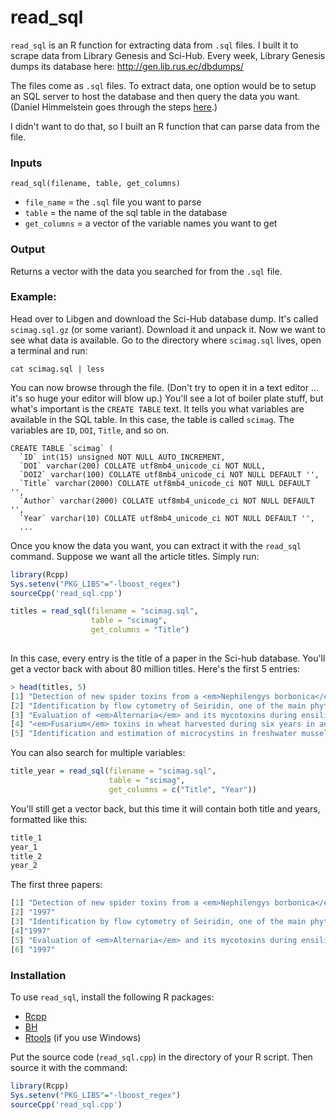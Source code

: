 # read_sql

`read_sql` is an R function for extracting data from `.sql` files. I built it to scrape data from Library Genesis and Sci-Hub. Every week, Library Genesis dumps its database here: http://gen.lib.rus.ec/dbdumps/

The files come as `.sql` files. To extract data, one option would be to setup an SQL server to host the database and then query the data you want. 
(Daniel Himmelstein goes through the steps [here](https://github.com/greenelab/scihub/tree/b8e257a24375f3151619f42d4cd56e7e4fa21d1c/download/libgen).)

I didn't want to do that, so I built an R function that can parse data from the file. 



### Inputs
``` 
read_sql(filename, table, get_columns)
```

* `file_name` = the `.sql` file you want to parse
* `table` = the name of the sql table in the database
* `get_columns` =  a vector of the variable names you want to get


### Output

Returns a vector with the data you searched for from the `.sql` file.



### Example:

Head over to Libgen and download the Sci-Hub database dump. It's called `scimag.sql.gz` (or some variant). Download it and unpack it. Now we want to see what data is available. Go to the directory where `scimag.sql` lives, open a terminal and run:

`cat scimag.sql | less`

You can now browse through the file. (Don't try to open it in a text editor ... it's so huge your editor will blow up.) You'll see a lot of boiler plate stuff, but what's important is the `CREATE TABLE` text. It tells you what variables are available in the SQL table. In this case, the table is called `scimag`. The variables are `ID`, `DOI`, `Title`, and so on. 


```
CREATE TABLE `scimag` (
  `ID` int(15) unsigned NOT NULL AUTO_INCREMENT,
  `DOI` varchar(200) COLLATE utf8mb4_unicode_ci NOT NULL,
  `DOI2` varchar(100) COLLATE utf8mb4_unicode_ci NOT NULL DEFAULT '',
  `Title` varchar(2000) COLLATE utf8mb4_unicode_ci NOT NULL DEFAULT '',
  `Author` varchar(2000) COLLATE utf8mb4_unicode_ci NOT NULL DEFAULT '',
  `Year` varchar(10) COLLATE utf8mb4_unicode_ci NOT NULL DEFAULT '',
  ...
```

Once you know the data you want, you can extract it with the `read_sql` command. Suppose we want all the article titles. Simply run:


```R
library(Rcpp)
Sys.setenv("PKG_LIBS"="-lboost_regex")
sourceCpp('read_sql.cpp')

titles = read_sql(filename = "scimag.sql", 
                  table = "scimag",
                  get_columns = "Title")
              
```

In this case, every entry is the title of a paper in the Sci-hub database. You'll get a vector back with about 80 million titles. Here's the first 5 entries:

```R
> head(titles, 5)
[1] "Detection of new spider toxins from a <em>Nephilengys borbonica</em> venom gland using on-line μ-column HPLC continuous flow (FRIT) FAB LC/MS and MS/MS"
[2] "Identification by flow cytometry of Seiridin, one of the main phytotoxins produced by three <em>Seiridium</em> species pathogenic to cypress"           
[3] "Evaluation of <em>Alternaria</em> and its mycotoxins during ensiling of sunflower seeds"                                                                
[4] "<em>Fusarium</em> toxins in wheat harvested during six years in an area of southwest Germany"                                                           
[5] "Identification and estimation of microcystins in freshwater mussels" 
```

You can also search for multiple variables:

```R
title_year = read_sql(filename = "scimag.sql", 
                      table = "scimag",
                      get_columns = c("Title", "Year"))
```

You'll still get a vector back, but this time it will contain both title and years, formatted like this:

```R
title_1
year_1
title_2
year_2
```

The first three papers:

```R
[1] "Detection of new spider toxins from a <em>Nephilengys borbonica</em> venom gland using on-line μ-column HPLC continuous flow (FRIT) FAB LC/MS and MS/MS"
[2] "1997"
[3] "Identification by flow cytometry of Seiridin, one of the main phytotoxins produced by three <em>Seiridium</em> species pathogenic to cypress"
[4]"1997"
[5] "Evaluation of <em>Alternaria</em> and its mycotoxins during ensiling of sunflower seeds"
[6] "1997" 

```


### Installation

To use `read_sql`, install the following R packages:

* [Rcpp](https://cran.r-project.org/web/packages/Rcpp/index.html) 
* [BH](https://cran.r-project.org/web/packages/BH/)
* [Rtools](https://cran.r-project.org/bin/windows/Rtools/history.html) (if you use Windows)
 

Put the source code (`read_sql.cpp`) in the directory of your R script. Then source it with the command:

```R
library(Rcpp)
Sys.setenv("PKG_LIBS"="-lboost_regex")
sourceCpp('read_sql.cpp')
```
